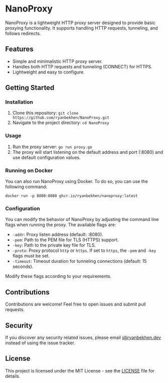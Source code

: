 # NanoProxy

NanoProxy is a lightweight HTTP proxy server designed to provide basic proxying functionality. It supports handling HTTP requests, tunneling, and follows redirects.

## Features

- Simple and minimalistic HTTP proxy server.
- Handles both HTTP requests and tunneling (CONNECT) for HTTPS.
- Lightweight and easy to configure.

## Getting Started

### Installation

1. Clone this repository: `git clone https://github.com/ryanbekhen/NanoProxy.git`
2. Navigate to the project directory: `cd NanoProxy`

### Usage

1. Run the proxy server: `go run proxy.go`
2. The proxy will start listening on the default address and port (:8080) and use default configuration values.

### Running on Docker

You can also run NanoProxy using Docker. To do so, you can use the following command:

```shell
docker run -p 8080:8080 ghcr.io/ryanbekhen/nanoproxy:latest
```

### Configuration

You can modify the behavior of NanoProxy by adjusting the command line flags when running the proxy. The available flags are:

- `-addr`: Proxy listen address (default: :8080).
- `-pem`: Path to the PEM file for TLS (HTTPS) support.
- `-key`: Path to the private key file for TLS.
- `-proto`: Proxy protocol `http` or `https`. If set to `https`, the `-pem` and `-key` flags must be set.
- `-timeout`: Timeout duration for tunneling connections (default: 15 seconds).

Modify these flags according to your requirements.

## Contributions

Contributions are welcome! Feel free to open issues and submit pull requests.

## Security

If you discover any security related issues, please email i@ryanbekhen.dev instead of using the issue tracker.

## License

This project is licensed under the MIT License - see the [LICENSE](LICENSE) file for details.
